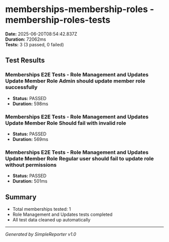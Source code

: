 # memberships-membership-roles - membership-roles-tests

**Date:** 2025-06-20T08:54:42.837Z  
**Duration:** 72062ms  
**Tests:** 3 (3 passed, 0 failed)

## Test Results


### Memberships E2E Tests - Role Management and Updates Update Member Role Admin should update member role successfully
- **Status:** PASSED
- **Duration:** 598ms



### Memberships E2E Tests - Role Management and Updates Update Member Role Should fail with invalid role
- **Status:** PASSED
- **Duration:** 569ms



### Memberships E2E Tests - Role Management and Updates Update Member Role Regular user should fail to update role without permissions
- **Status:** PASSED
- **Duration:** 501ms



## Summary

- Total memberships tested: 1
- Role Management and Updates tests completed
- All test data cleaned up automatically

---
*Generated by SimpleReporter v1.0*
